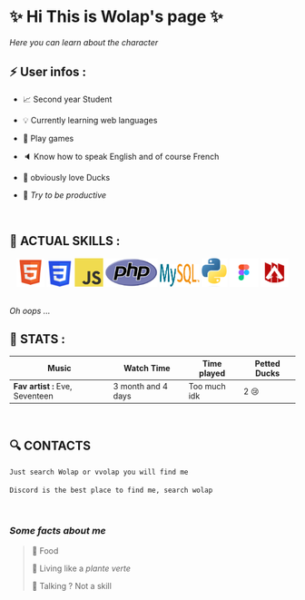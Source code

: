 
# :sparkles: **Hi This is Wolap's page** :sparkles: 

*Here you can learn about the character* 

## :zap: User infos :
- :chart_with_upwards_trend: Second year Student 

- :bulb: Currently learning web languages 

- 👾 Play games

- 🔈 Know how to speak English and of course French 

- 🦆 obviously love Ducks 

- :beers: *Try to be productive*



&nbsp;

## :wrench: ACTUAL SKILLS :

<div align="center">
    <img src="img/html_logo.png" alt="html" height=50>
    <img src="img/css_logo.png" alt="css" height=45>
    <img src="img/js_logo.png" alt="js" height=50>
    <img src="img/php_logo.png" alt="php" height=50>
    <img src="img/mysql_logo.png" alt="mysql" height=40 width=70>
    <img src="img/python_logo.png" alt="python" height=50>
    <img src="img/figma_logo.png" alt="figma" height=50>
    <img src="img/apex_logo.png" alt="apex" height=50>
</div>
&nbsp;

*Oh oops ...*
&nbsp;

## :page_facing_up: STATS :

Music | Watch Time | Time played | Petted Ducks |
----------------------| ------------|-----------|-----------|
**Fav artist :** Eve, Seventeen | 3 month and 4 days | Too much idk | 2 😢

&nbsp;

## :mag: CONTACTS 

```
Just search Wolap or vvolap you will find me 

Discord is the best place to find me, search wolap 
```


&nbsp;
### *Some facts about me*

> :bento: Food
>
> :seedling: Living like a *plante verte*
>
> :speech_balloon: Talking ? Not a skill
>

